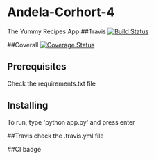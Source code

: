 # Andela-Corhort-4


The Yummy Recipes App 
##Travis
[![Build Status](https://travis-ci.org/ALIKUSAMSON/Andela-Corhort-4.svg?branch=master)](https://travis-ci.org/ALIKUSAMSON/Andela-Corhort-4)

##Coverall
[![Coverage Status](https://coveralls.io/repos/github/ALIKUSAMSON/Andela-Corhort-4/badge.svg?branch=master)](https://coveralls.io/github/ALIKUSAMSON/Andela-Corhort-4?branch=master)

## Prerequisites
Check the requirements.txt file

## Installing
To run, type 'python app.py' and press enter

##Travis
check the .travis.yml file

##CI badge





